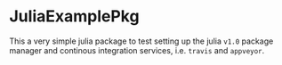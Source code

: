 # JuliaExamplePkg

This a very simple julia package to test setting up the julia `v1.0` package manager and continous integration services, i.e. `travis` and `appveyor`.
